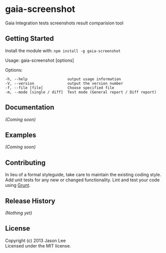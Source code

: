 # gaia-screenshot

Gaia Integration tests screenshots result comparision tool

## Getting Started
Install the module with: `npm install -g gaia-screenshot`

  Usage: gaia-screenshot [options]

  Options:

    -h, --help                  output usage information
    -V, --version               output the version number
    -f, --file [file]           Choose specified file
    -m, --mode [single / diff]  Test mode (General report / Diff report)


## Documentation
_(Coming soon)_

## Examples
_(Coming soon)_

## Contributing
In lieu of a formal styleguide, take care to maintain the existing coding style. Add unit tests for any new or changed functionality. Lint and test your code using [Grunt](http://gruntjs.com/).

## Release History
_(Nothing yet)_

## License
Copyright (c) 2013 Jason Lee  
Licensed under the MIT license.

